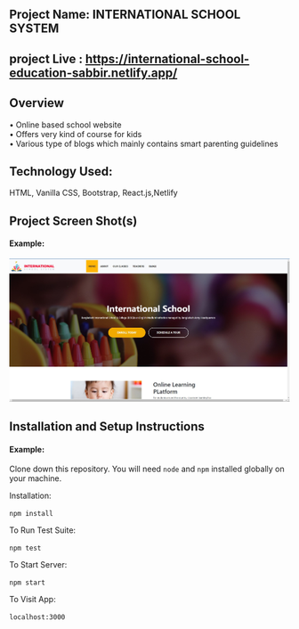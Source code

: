 ## Project Name: INTERNATIONAL SCHOOL SYSTEM

## project Live : https://international-school-education-sabbir.netlify.app/

## Overview

• Online based school website</br>
• Offers very kind of course for kids</br>
• Various type of blogs which mainly contains smart parenting guidelines</br>

## Technology Used:

HTML, Vanilla CSS, Bootstrap, React.js,Netlify

## Project Screen Shot(s)

#### Example:

![alt text](https://github.com/coderSabbirr/react-app/blob/main/Screenshot_134.jpg)

## Installation and Setup Instructions

#### Example:

Clone down this repository. You will need `node` and `npm` installed globally on your machine.

Installation:

`npm install`

To Run Test Suite:

`npm test`

To Start Server:

`npm start`

To Visit App:

`localhost:3000`
